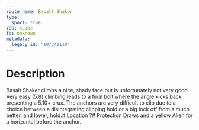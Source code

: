 ```yaml
---
route_name: Basalt Shaker
type:
  sport: true
YDS: 5.10c
fa: unknown
metadata:
  legacy_id: '107341110'
---
```

# Description
Basalt Shaker climbs a nice, shady face but is unfortunately not very good.  Very easy (5.8) climbing leads to a final bolt where the angle kicks back presenting a 5.10+ crux.  The anchors are very difficult to clip due to a choice between a disintegrating clipping hold or a big lock off from a much better, and lower, hold.# Location
?# Protection
Draws and a yellow Alien for a horizontal before the anchor.
